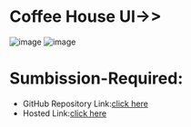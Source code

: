 # Coffee House UI->>
![image](https://github.com/namishagurunani/CoffeeHouse/assets/126158413/26292a30-0eea-4c79-bc35-e1d98b300cc8)
![image](https://github.com/namishagurunani/CoffeeHouse/assets/126158413/b6446f18-ea67-4782-93e6-59e558ee4565)

# Sumbission-Required:
- GitHub Repository Link:[click here](https://github.com/namishagurunani/CoffeeHouse)
- Hosted Link:[click here](https://namishagurunani.github.io/CoffeeHouse/)
